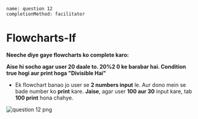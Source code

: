 ```ngMeta
name: question 12
completionMethod: facilitator
```

# Flowcharts-If

**Neeche diye gaye flowcharts ko complete karo:**
	

**Aise hi socho agar user 20 daale to. 20%2 0 ke barabar hai. Condition true hogi aur print hoga "Divisible Hai"**
- Ek flowchart banao jo user se **2 numbers input** le. Aur dono mein se bade number ko **print** kare. **Jaise**, agar user **100 aur 30** input kare, tab **100 print** hona chahye.

![question 12 png](https://storage.googleapis.com/ng-curriculum-images/python-flowcharts/if-worksheet/2.13-question12.png)
